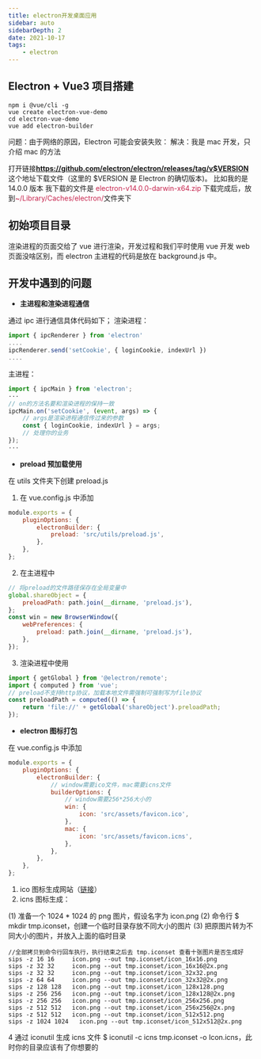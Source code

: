 ```yaml
---
title: electron开发桌面应用
sidebar: auto
sidebarDepth: 2
date: 2021-10-17
tags:
    - electron
---
```


## Electron + Vue3 项目搭建

```
npm i @vue/cli -g
vue create electron-vue-demo
cd electron-vue-demo
vue add electron-builder
```

问题：由于网络的原因，Electron 可能会安装失败：
解决：我是 mac 开发，只介绍 mac 的方法

打开链接**https://github.com/electron/electron/releases/tag/v$VERSION**
这个地址下载文件（这里的 \$VERSION 是 Electron 的确切版本)。
比如我的是 14.0.0 版本 我下载的文件是 <font color=#c7254e>electron-v14.0.0-darwin-x64.zip</font>
下载完成后，放到<font color=#c7254e>~/Library/Caches/electron/</font>文件夹下

## 初始项目目录

渲染进程的页面交给了 vue 进行渲染，开发过程和我们平时使用 vue 开发 web 页面没啥区别，而 electron 主进程的代码是放在 background.js 中。

## 开发中遇到的问题

-   **主进程和渲染进程通信**

通过 ipc 进行通信具体代码如下；
渲染进程：

```js
import { ipcRenderer } from 'electron'
....
ipcRenderer.send('setCookie', { loginCookie, indexUrl })
....
```

主进程：

```js
import { ipcMain } from 'electron';
···
// on的方法名要和渲染进程的保持一致
ipcMain.on('setCookie', (event, args) => {
	// args是渲染进程通信传过来的参数
	const { loginCookie, indexUrl } = args;
	// 处理你的业务
});
···
```

-   **preload 预加载使用**

在 utils 文件夹下创建 preload.js

1. 在 vue.config.js 中添加

```js
module.exports = {
    pluginOptions: {
        electronBuilder: {
            preload: 'src/utils/preload.js',
        },
    },
};
```

2. 在主进程中

```js
// 将preload的文件路径保存在全局变量中
global.shareObject = {
    preloadPath: path.join(__dirname, 'preload.js'),
};
const win = new BrowserWindow({
    webPreferences: {
        preload: path.join(__dirname, 'preload.js'),
    },
});
```

3. 渲染进程中使用

```js
import { getGlobal } from '@electron/remote';
import { computed } from 'vue';
// preload不支持http协议，加载本地文件需强制可强制写为file协议
const preloadPath = computed(() => {
    return 'file://' + getGlobal('shareObject').preloadPath;
});
```

-   **electron 图标打包**

在 vue.config.js 中添加

```js
module.exports = {
    pluginOptions: {
        electronBuilder: {
            // window需要ico文件，mac需要icns文件
            builderOptions: {
                // window需要256*256大小的
                win: {
                    icon: 'src/assets/favicon.ico',
                },
                mac: {
                    icon: 'src/assets/favicon.icns',
                },
            },
        },
    },
};
```

1. ico 图标生成网站（[链接](http://www.ico51.cn/)）
2. icns 图标生成：

(1) 准备一个 1024 \* 1024 的 png 图片，假设名字为 icon.png
(2) 命令行 \$ mkdir tmp.iconset，创建一个临时目录存放不同大小的图片
(3) 把原图片转为不同大小的图片，并放入上面的临时目录

```
//全部拷贝到命令行回车执行，执行结束之后去 tmp.iconset 查看十张图片是否生成好
sips -z 16 16     icon.png --out tmp.iconset/icon_16x16.png
sips -z 32 32     icon.png --out tmp.iconset/icon_16x16@2x.png
sips -z 32 32     icon.png --out tmp.iconset/icon_32x32.png
sips -z 64 64     icon.png --out tmp.iconset/icon_32x32@2x.png
sips -z 128 128   icon.png --out tmp.iconset/icon_128x128.png
sips -z 256 256   icon.png --out tmp.iconset/icon_128x128@2x.png
sips -z 256 256   icon.png --out tmp.iconset/icon_256x256.png
sips -z 512 512   icon.png --out tmp.iconset/icon_256x256@2x.png
sips -z 512 512   icon.png --out tmp.iconset/icon_512x512.png
sips -z 1024 1024   icon.png --out tmp.iconset/icon_512x512@2x.png
```

4 通过 iconutil 生成 icns 文件 \$ iconutil -c icns tmp.iconset -o Icon.icns，此时你的目录应该有了你想要的
